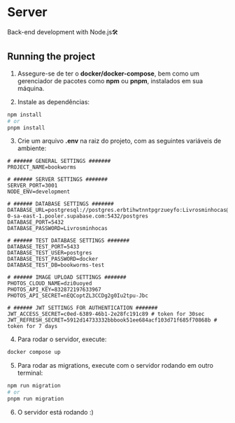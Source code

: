 # Server

Back-end development with Node.js🛠️

## Running the project

1. Assegure-se de ter o **docker/docker-compose**, bem como um gerenciador de pacotes como **npm** ou **pnpm**, instalados em sua máquina.

2. Instale as dependências:

```bash
npm install
# or
pnpm install
```

3. Crie um arquivo **.env** na raiz do projeto, com as seguintes variáveis de ambiente:

```dotenv
# ###### GENERAL SETTINGS #######
PROJECT_NAME=bookworms

# ###### SERVER SETTINGS #######
SERVER_PORT=3001
NODE_ENV=development

# ###### DATABASE SETTINGS #######
DATABASE_URL=postgresql://postgres.erbtihwtnntpgrzueyfo:Livrosminhocas@aws-0-sa-east-1.pooler.supabase.com:5432/postgres
DATABASE_PORT=5432
DATABASE_PASSWORD=Livrosminhocas

# ###### TEST DATABASE SETTINGS #######
DATABASE_TEST_PORT=5433
DATABASE_TEST_USER=postgres
DATABASE_TEST_PASSWORD=docker
DATABASE_TEST_DB=bookworms-test

# ###### IMAGE UPLOAD SETTINGS #######
PHOTOS_CLOUD_NAME=dzi0uoyed
PHOTOS_API_KEY=832872197633967
PHOTOS_API_SECRET=nEQCoptZL3CCDg2g0Iu2tpu-Jbc

# ###### JWT SETTINGS FOR AUTHENTICATION #######
JWT_ACCESS_SECRET=c0ed-6389-46b1-2e28fc191c89 # token for 30sec
JWT_REFRESH_SECRET=5912d14733332bbbook51ee684acf103d71f685f70868b # token for 7 days
```

4. Para rodar o servidor, execute:

```bash
docker compose up
```

5. Para rodar as migrations, execute com o servidor rodando em outro terminal:

```bash
npm run migration
# or
pnpm run migration
```

6. O servidor está rodando :)
